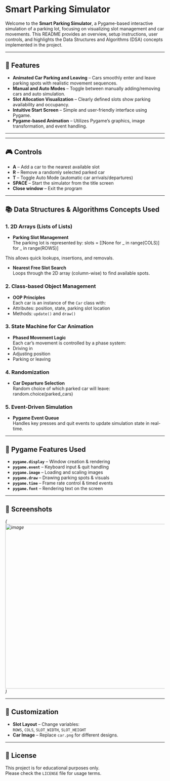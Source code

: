 # Smart Parking Simulator

Welcome to the **Smart Parking Simulator**, a Pygame-based interactive simulation of a parking lot, focusing on visualizing slot management and car movements. This README provides an overview, setup instructions, user controls, and highlights the Data Structures and Algorithms (DSA) concepts implemented in the project.

---

## 🚗 Features

- **Animated Car Parking and Leaving** – Cars smoothly enter and leave parking spots with realistic movement sequences.
- **Manual and Auto Modes** – Toggle between manually adding/removing cars and auto simulation.
- **Slot Allocation Visualization** – Clearly defined slots show parking availability and occupancy.
- **Intuitive Start Screen** – Simple and user-friendly interface using Pygame.
- **Pygame-based Animation** – Utilizes Pygame’s graphics, image transformation, and event handling.

---

---

## 🎮 Controls

- **A** – Add a car to the nearest available slot
- **R** – Remove a randomly selected parked car
- **T** – Toggle Auto Mode (automatic car arrivals/departures)
- **SPACE** – Start the simulator from the title screen
- **Close window** – Exit the program

---

## 📚 Data Structures & Algorithms Concepts Used

### 1. 2D Arrays (Lists of Lists)
- **Parking Slot Management**  
The parking lot is represented by:
slots = [[None for _ in range(COLS)] for _ in range(ROWS)]

This allows quick lookups, insertions, and removals.

- **Nearest Free Slot Search**  
Loops through the 2D array (column-wise) to find available spots.

### 2. Class-based Object Management
- **OOP Principles**  
Each car is an instance of the `Car` class with:
- Attributes: position, state, parking slot location
- Methods: `update()` and `draw()`

### 3. State Machine for Car Animation
- **Phased Movement Logic**  
Each car’s movement is controlled by a phase system:
- Driving in
- Adjusting position
- Parking or leaving

### 4. Randomization
- **Car Departure Selection**  
Random choice of which parked car will leave:
random.choice(parked_cars)

### 5. Event-Driven Simulation
- **Pygame Event Queue**  
Handles key presses and quit events to update simulation state in real-time.

---

## 🎨 Pygame Features Used

- **`pygame.display`** – Window creation & rendering
- **`pygame.event`** – Keyboard input & quit handling
- **`pygame.image`** – Loading and scaling images
- **`pygame.draw`** – Drawing parking spots & visuals
- **`pygame.time`** – Frame rate control & timed events
- **`pygame.font`** – Rendering text on the screen

---

## 📸 Screenshots
*(<img width="984" height="521" alt="image" src="https://github.com/user-attachments/assets/0b41b86a-11ef-4b39-9169-c0ed0c540ae8" />
)*

---

## 🔧 Customization

- **Slot Layout** – Change variables:  
`ROWS`, `COLS`, `SLOT_WIDTH`, `SLOT_HEIGHT`
- **Car Image** – Replace `car.png` for different designs.

---

## 📜 License

This project is for educational purposes only.  
Please check the `LICENSE` file for usage terms.

